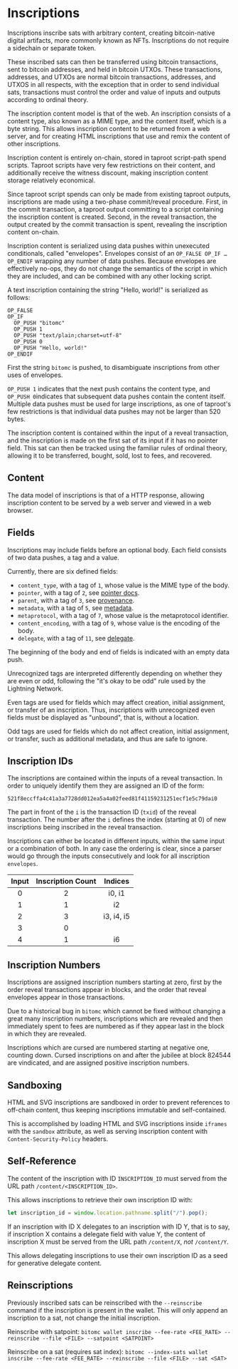 Inscriptions
============

Inscriptions inscribe sats with arbitrary content, creating bitcoin-native
digital artifacts, more commonly known as NFTs. Inscriptions do not require a
sidechain or separate token.

These inscribed sats can then be transferred using bitcoin transactions, sent
to bitcoin addresses, and held in bitcoin UTXOs. These transactions, addresses,
and UTXOs are normal bitcoin transactions, addresses, and UTXOS in all
respects, with the exception that in order to send individual sats,
transactions must control the order and value of inputs and outputs according
to ordinal theory.

The inscription content model is that of the web. An inscription consists of a
content type, also known as a MIME type, and the content itself, which is a
byte string. This allows inscription content to be returned from a web server,
and for creating HTML inscriptions that use and remix the content of other
inscriptions.

Inscription content is entirely on-chain, stored in taproot script-path spend
scripts. Taproot scripts have very few restrictions on their content, and
additionally receive the witness discount, making inscription content storage
relatively economical.

Since taproot script spends can only be made from existing taproot outputs,
inscriptions are made using a two-phase commit/reveal procedure. First, in the
commit transaction, a taproot output committing to a script containing the
inscription content is created. Second, in the reveal transaction, the output
created by the commit transaction is spent, revealing the inscription content
on-chain.

Inscription content is serialized using data pushes within unexecuted
conditionals, called "envelopes". Envelopes consist of an `OP_FALSE OP_IF …
OP_ENDIF` wrapping any number of data pushes. Because envelopes are effectively
no-ops, they do not change the semantics of the script in which they are
included, and can be combined with any other locking script.

A text inscription containing the string "Hello, world!" is serialized as
follows:

```
OP_FALSE
OP_IF
  OP_PUSH "bitomc"
  OP_PUSH 1
  OP_PUSH "text/plain;charset=utf-8"
  OP_PUSH 0
  OP_PUSH "Hello, world!"
OP_ENDIF
```

First the string `bitomc` is pushed, to disambiguate inscriptions from other uses
of envelopes.

`OP_PUSH 1` indicates that the next push contains the content type, and
`OP_PUSH 0`indicates that subsequent data pushes contain the content itself.
Multiple data pushes must be used for large inscriptions, as one of taproot's
few restrictions is that individual data pushes may not be larger than 520
bytes.

The inscription content is contained within the input of a reveal transaction,
and the inscription is made on the first sat of its input if it has no pointer
field. This sat can then be tracked using the familiar rules of ordinal
theory, allowing it to be transferred, bought, sold, lost to fees, and recovered.

Content
-------

The data model of inscriptions is that of a HTTP response, allowing inscription
content to be served by a web server and viewed in a web browser.

Fields
------

Inscriptions may include fields before an optional body. Each field consists of
two data pushes, a tag and a value.

Currently, there are six defined fields:

- `content_type`, with a tag of `1`, whose value is the MIME type of the body.
- `pointer`, with a tag of `2`, see [pointer docs](inscriptions/pointer.md).
- `parent`, with a tag of `3`, see [provenance](inscriptions/provenance.md).
- `metadata`, with a tag of `5`, see [metadata](inscriptions/metadata.md).
- `metaprotocol`, with a tag of `7`, whose value is the metaprotocol identifier.
- `content_encoding`, with a tag of `9`, whose value is the encoding of the body.
- `delegate`, with a tag of `11`, see [delegate](inscriptions/delegate.md).

The beginning of the body and end of fields is indicated with an empty data
push.

Unrecognized tags are interpreted differently depending on whether they are
even or odd, following the "it's okay to be odd" rule used by the Lightning
Network.

Even tags are used for fields which may affect creation, initial assignment, or
transfer of an inscription. Thus, inscriptions with unrecognized even fields
must be displayed as "unbound", that is, without a location.

Odd tags are used for fields which do not affect creation, initial assignment,
or transfer, such as additional metadata, and thus are safe to ignore.

Inscription IDs
---------------

The inscriptions are contained within the inputs of a reveal transaction. In
order to uniquely identify them they are assigned an ID of the form:

`521f8eccffa4c41a3a7728dd012ea5a4a02feed81f41159231251ecf1e5c79dai0`

The part in front of the `i` is the transaction ID (`txid`) of the reveal
transaction. The number after the `i` defines the index (starting at 0) of new inscriptions
being inscribed in the reveal transaction.

Inscriptions can either be located in different inputs, within the same input or
a combination of both. In any case the ordering is clear, since a parser would
go through the inputs consecutively and look for all inscription `envelopes`.

| Input | Inscription Count | Indices    |
|:-----:|:-----------------:|:----------:|
| 0     | 2                 | i0, i1     |
| 1     | 1                 | i2         |
| 2     | 3                 | i3, i4, i5 |
| 3     | 0                 |            |
| 4     | 1                 | i6         |

Inscription Numbers
-------------------

Inscriptions are assigned inscription numbers starting at zero, first by the
order reveal transactions appear in blocks, and the order that reveal envelopes
appear in those transactions.

Due to a historical bug in `bitomc` which cannot be fixed without changing a great
many inscription numbers, inscriptions which are revealed and then immediately
spent to fees are numbered as if they appear last in the block in which they
are revealed.

Inscriptions which are cursed are numbered starting at negative one, counting
down. Cursed inscriptions on and after the jubilee at block 824544 are
vindicated, and are assigned positive inscription numbers.

Sandboxing
----------

HTML and SVG inscriptions are sandboxed in order to prevent references to
off-chain content, thus keeping inscriptions immutable and self-contained.

This is accomplished by loading HTML and SVG inscriptions inside `iframes` with
the `sandbox` attribute, as well as serving inscription content with
`Content-Security-Policy` headers.

Self-Reference
--------------

The content of the inscription with ID `INSCRIPTION_ID` must served from the
URL path `/content/<INSCRIPTION_ID>`.

This allows inscriptions to retrieve their own inscription ID with:

```js
let inscription_id = window.location.pathname.split("/").pop();
```

If an inscription with ID X delegates to an inscription with ID Y, that is to
say, if inscription X contains a delegate field with value Y, the content of
inscription X must be served from the URL path `/content/X`, *not*
`/content/Y`.

This allows delegating inscriptions to use their own inscription ID as a seed
for generative delegate content.

Reinscriptions
--------------

Previously inscribed sats can be reinscribed with the `--reinscribe` command if
the inscription is present in the wallet. This will only append an inscription to
a sat, not change the initial inscription.

Reinscribe with satpoint:
`bitomc wallet inscribe --fee-rate <FEE_RATE> --reinscribe --file <FILE> --satpoint <SATPOINT>`

Reinscribe on a sat (requires sat index):
`bitomc --index-sats wallet inscribe --fee-rate <FEE_RATE> --reinscribe --file <FILE> --sat <SAT>`
